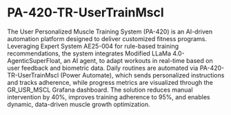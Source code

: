 # PA-420-TR-UserTrainMscl
The User Personalized Muscle Training System (PA-420) is an AI-driven automation platform designed to deliver customized fitness programs. Leveraging Expert System AE25-004 for rule-based training recommendations, the system integrates Modified LLaMa 4.0-AgenticSuperFloat, an AI agent, to adapt workouts in real-time based on user feedback and biometric data. Daily routines are automated via PA-420-TR-UserTrainMscl (Power Automate), which sends personalized instructions and tracks adherence, while progress metrics are visualized through the GR_USR_MSCL Grafana dashboard. The solution reduces manual intervention by 40%, improves training adherence to 95%, and enables dynamic, data-driven muscle growth optimization.
